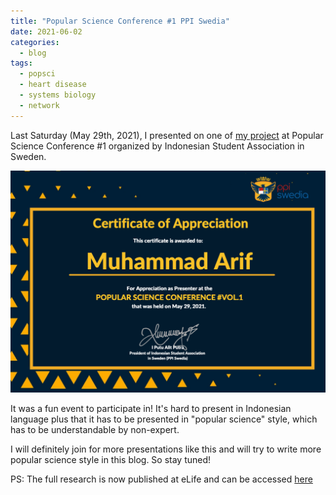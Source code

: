 ```yaml
---
title: "Popular Science Conference #1 PPI Swedia"
date: 2021-06-02
categories:
  - blog
tags:
  - popsci
  - heart disease
  - systems biology
  - network
---
```


Last Saturday (May 29th, 2021), I presented on one of [my project](https://blog.muharif.net/WhatIsHappeningHeartAttack/) at Popular Science Conference #1 organized by Indonesian Student Association in Sweden.

![Speaker Certificate](https://raw.githubusercontent.com/muharif/PersonalBlog/master/assets/images/PPI_cert.png)

It was a fun event to participate in! It's hard to present in Indonesian language plus that it has to be presented in "popular science" style, which has to be understandable by non-expert. 

I will definitely join for more presentations like this and will try to write more popular science style in this blog. So stay tuned!

PS: The full research is now published at eLife and can be accessed [here](https://elifesciences.org/articles/66921)